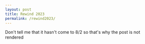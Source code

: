 ```yaml
---
layout: post
title: Rewind 2023
permalink: /rewind2023/
---
```


Don't tell me that it hasn't come to 8/2 so that's why the post is not rendered